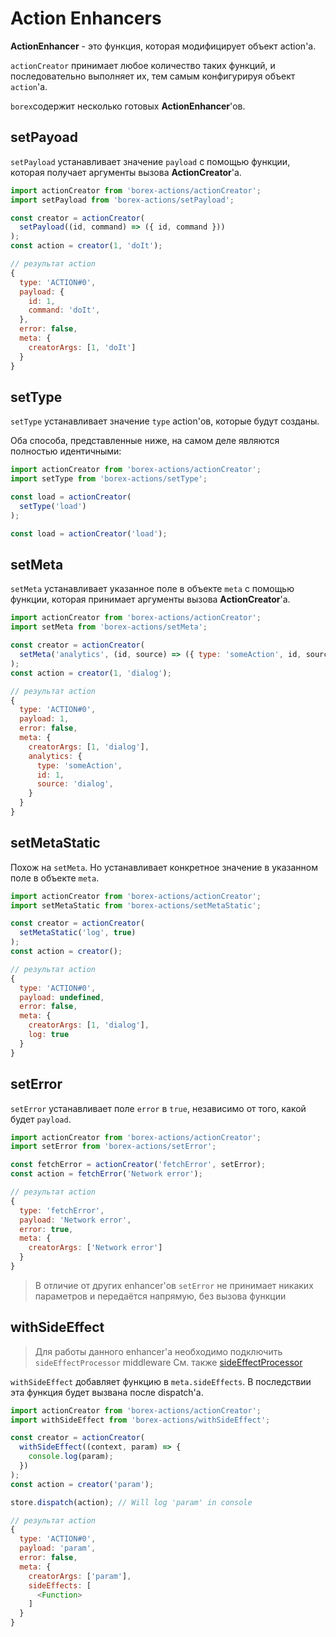 # Action Enhancers

**ActionEnhancer** - это функция, которая модифицирует объект action'а.

`actionCreator` принимает любое количество таких функций, и последовательно выполняет их, тем самым конфигурируя объект `action`'а.

`borex`содержит несколько готовых **ActionEnhancer**'ов.

## setPayoad

`setPayload` устанавливает значение `payload` с помощью функции, которая получает аргументы вызова **ActionCreator**'а.

```js
import actionCreator from 'borex-actions/actionCreator';
import setPayload from 'borex-actions/setPayload';

const creator = actionCreator(
  setPayload((id, command) => ({ id, command }))
);
const action = creator(1, 'doIt');

// результат action
{
  type: 'ACTION#0',
  payload: {
    id: 1,
    command: 'doIt',
  },
  error: false,
  meta: {
    creatorArgs: [1, 'doIt']
  }
}
```

## setType

`setType` устанавливает значение `type` action'ов, которые будут созданы.

Оба способа, представленные ниже, на самом деле являются полностью идентичными:

```js
import actionCreator from 'borex-actions/actionCreator';
import setType from 'borex-actions/setType';

const load = actionCreator(
  setType('load')
);

const load = actionCreator('load');

```

## setMeta

`setMeta` устанавливает указанное поле в объекте `meta` с помощью функции, которая принимает аргументы вызова **ActionCreator**'а.

```js
import actionCreator from 'borex-actions/actionCreator';
import setMeta from 'borex-actions/setMeta';

const creator = actionCreator(
  setMeta('analytics', (id, source) => ({ type: 'someAction', id, source }))
);
const action = creator(1, 'dialog');

// результат action
{
  type: 'ACTION#0',
  payload: 1,
  error: false,
  meta: {
    creatorArgs: [1, 'dialog'],
    analytics: {
      type: 'someAction',
      id: 1,
      source: 'dialog',
    }
  }
}
```

## setMetaStatic

Похож на `setMeta`. Но устанавливает конкретное значение в указанном поле в объекте `meta`.

```js
import actionCreator from 'borex-actions/actionCreator';
import setMetaStatic from 'borex-actions/setMetaStatic';

const creator = actionCreator(
  setMetaStatic('log', true)
);
const action = creator();

// результат action
{
  type: 'ACTION#0',
  payload: undefined,
  error: false,
  meta: {
    creatorArgs: [1, 'dialog'],
    log: true
  }
}
```

## setError

`setError` устанавливает поле `error` в `true`, независимо от того, какой будет `payload`.

```js
import actionCreator from 'borex-actions/actionCreator';
import setError from 'borex-actions/setError';

const fetchError = actionCreator('fetchError', setError);
const action = fetchError('Network error');

// результат action
{
  type: 'fetchError',
  payload: 'Network error',
  error: true,
  meta: {
    creatorArgs: ['Network error']
  }
}
```

> В отличие от других enhancer'ов `setError` не принимает никаких параметров и передаётся напрямую, без вызова функции

## withSideEffect

> Для работы данного enhancer'а необходимо подключить `sideEffectProcessor` middleware
> См. также [sideEffectProcessor](./sideEffectProcessor.md)

`withSideEffect` добавляет функцию в `meta.sideEffects`. В последствии эта функция будет вызвана после dispatch'а.

```js
import actionCreator from 'borex-actions/actionCreator';
import withSideEffect from 'borex-actions/withSideEffect';

const creator = actionCreator(
  withSideEffect((context, param) => {
    console.log(param);
  })
);
const action = creator('param');

store.dispatch(action); // Will log 'param' in console

// результат action
{
  type: 'ACTION#0',
  payload: 'param',
  error: false,
  meta: {
    creatorArgs: ['param'],
    sideEffects: [
      <Function>
    ]
  }
}

```
